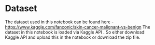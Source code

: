 # Dataset
The dataset used in this notebook can be found here - https://www.kaggle.com/fanconic/skin-cancer-malignant-vs-benign 
The dataset in this notebook is loaded via Kaggle API . So either download Kaggle API and upload this in the notebook or download the zip file.
